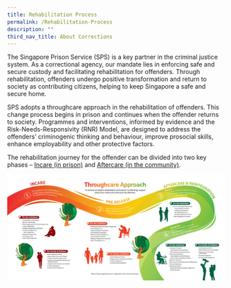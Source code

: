 ```yaml
---
title: Rehabilitation Process
permalink: /Rehabilitation-Process
description: ""
third_nav_title: About Corrections
---
```

The Singapore Prison Service (SPS) is a key partner in the criminal justice system. As a correctional agency, our mandate lies in enforcing safe and secure custody and facilitating rehabilitation for offenders. Through rehabilitation, offenders undergo positive transformation and return to society as contributing citizens, helping to keep Singapore a safe and secure home. 

SPS adopts a throughcare approach in the rehabilitation of offenders. This change process begins in prison and continues when the offender returns to society. Programmes and interventions, informed by evidence and the Risk-Needs-Responsivity (RNR) Model, are designed to address the offenders’ criminogenic thinking and behaviour, improve prosocial skills, enhance employability and other protective factors.

The rehabilitation journey for the offender can be divided into two key phases – [Incare (in prison)](/corrections-process/about-corrections/incare) and [Aftercare (in the community)](/corrections-process/about-corrections/aftercare).

[![](/images/Rehabilitation/Reintegration%20Roadmap.jpg)](/images/Rehabilitation/Reintegration%20Roadmap.jpg)